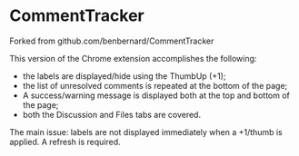 CommentTracker
==============

Forked from github.com/benbernard/CommentTracker


This version of the Chrome extension accomplishes the following:
- the labels are displayed/hide using the ThumbUp (+1);
- the list of unresolved comments is repeated at the bottom of the page;
- A success/warning message is displayed both at the top and bottom of the page;
- both the Discussion and Files tabs are covered.

The main issue: labels are not displayed immediately when a +1/thumb is applied. A refresh is required.